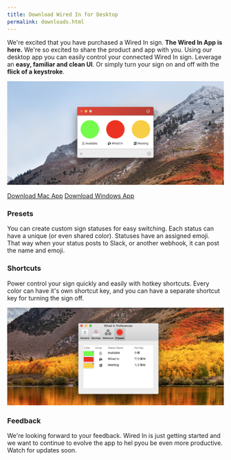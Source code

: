 ```yaml
---
title: Download Wired In for Desktop
permalink: downloads.html
---
```


We're excited that you have purchased a Wired In sign. **The Wired In App is here.** We're so excited to share the product and app with you. Using our desktop app you can easily control your connected Wired In sign. Leverage an **easy, familiar and clean UI**. Or simply turn your sign on and off with the **flick of a keystroke**. 

![Simple Desktop App](/assets/simple-desktop.png)

<p style="text-aling:center"><a class="downloadButton" href="https://wearewiredin.s3.amazonaws.com/WiredIn_1.0.1%283%29.zip" download="Wired In">Download Mac App</a> <a class="downloadButton" href="https://s3-us-west-2.amazonaws.com/downloads.wearewired.in/WiredIn.exe" download="Wired In">Download Windows App</a></p>

### Presets

You can create custom sign statuses for easy switching. Each status can have a unique (or even shared color). Statuses have an assigned emoji. That way when your status posts to Slack, or another webhook, it can post the name and emoji.

### Shortcuts

Power control your sign quickly and easily with hotkey shortcuts. Every color can have it's own shortcut key, and you can have a separate shortcut key for turning the sign off. 

![Control with shortcuts](/assets/settings.png)

### Feedback

We're looking forward to your feedback. Wired In is just getting started and we want to continue to evolve the app to hel pyou be even more productive. Watch for updates soon.

